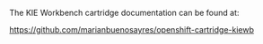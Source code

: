 The KIE Workbench cartridge documentation can be found at:

https://github.com/marianbuenosayres/openshift-cartridge-kiewb
